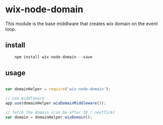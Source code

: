 # wix-node-domain
This module is the base middlware that creates wix domain on the event loop.


## install
```javascript
    npm install wix-node-domain --save
```

## usage
```javascript

var domainHelper = require('wix-node-domain');

// use middleware
app.use(domainHelper.wixDomainMiddleware());

// fetch the domain (can be after IO / nextTick)
var domain = domainHelper.wixDomain();

```


